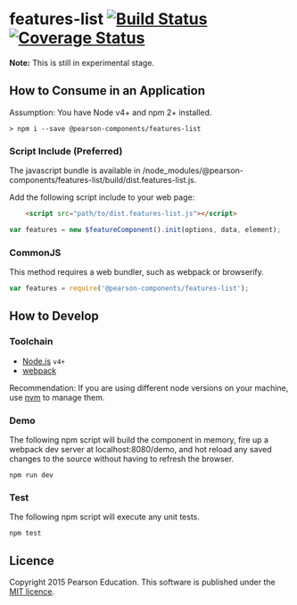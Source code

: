 # features-list [![Build Status](https://travis-ci.org/Pearson-Higher-Ed/features-list.svg?branch=master)](https://travis-ci.org/Pearson-Higher-Ed/features-list) [![Coverage Status](https://coveralls.io/repos/Pearson-Higher-Ed/features-list/badge.svg?branch=master&service=github)](https://coveralls.io/github/Pearson-Higher-Ed/features-list?branch=master)

**Note:** This is still in experimental stage.

## How to Consume in an Application

Assumption: You have Node v4+ and npm 2+ installed.

	> npm i --save @pearson-components/features-list

### Script Include (Preferred)

The javascript bundle is available in /node_modules/@pearson-components/features-list/build/dist.features-list.js.

Add the following script include to your web page:

```html
	<script src="path/to/dist.features-list.js"></script>
```

```js
var features = new $featureComponent().init(options, data, element);
```

### CommonJS

This method requires a web bundler, such as webpack or browserify.

```js
var features = require('@pearson-components/features-list');
```

## How to Develop

### Toolchain

- [Node.js](http://nodejs.org) `v4+`
- [webpack](https://webpack.github.io/)

Recommendation: If you are using different node versions on your machine, use [nvm](https://github.com/creationix/nvm) 
to manage them.

### Demo

The following npm script will build the component in memory, fire up a webpack dev server at localhost:8080/demo, and 
hot reload any saved changes to the source without having to refresh the browser.

	npm run dev

### Test

The following npm script will execute any unit tests.

	npm test
	
## Licence

Copyright 2015 Pearson Education. This software is published under the [MIT licence](http://opensource.org/licenses/MIT).
